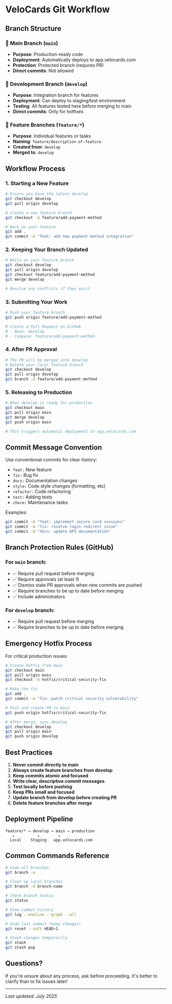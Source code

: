 # VeloCards Git Workflow

## Branch Structure

### 🏢 Main Branch (`main`)
- **Purpose**: Production-ready code
- **Deployment**: Automatically deploys to app.velocards.com
- **Protection**: Protected branch (requires PR)
- **Direct commits**: Not allowed

### 🔧 Development Branch (`develop`)
- **Purpose**: Integration branch for features
- **Deployment**: Can deploy to staging/test environment
- **Testing**: All features tested here before merging to main
- **Direct commits**: Only for hotfixes

### 🌟 Feature Branches (`feature/*`)
- **Purpose**: Individual features or tasks
- **Naming**: `feature/description-of-feature`
- **Created from**: `develop`
- **Merged to**: `develop`

## Workflow Process

### 1. Starting a New Feature

```bash
# Ensure you have the latest develop
git checkout develop
git pull origin develop

# Create a new feature branch
git checkout -b feature/add-payment-method

# Work on your feature
git add .
git commit -m "feat: add new payment method integration"
```

### 2. Keeping Your Branch Updated

```bash
# While on your feature branch
git checkout develop
git pull origin develop
git checkout feature/add-payment-method
git merge develop

# Resolve any conflicts if they exist
```

### 3. Submitting Your Work

```bash
# Push your feature branch
git push origin feature/add-payment-method

# Create a Pull Request on GitHub
# - Base: develop
# - Compare: feature/add-payment-method
```

### 4. After PR Approval

```bash
# The PR will be merged into develop
# Delete your local feature branch
git checkout develop
git pull origin develop
git branch -d feature/add-payment-method
```

### 5. Releasing to Production

```bash
# When develop is ready for production
git checkout main
git pull origin main
git merge develop
git push origin main

# This triggers automatic deployment to app.velocards.com
```

## Commit Message Convention

Use conventional commits for clear history:

- `feat:` New feature
- `fix:` Bug fix
- `docs:` Documentation changes
- `style:` Code style changes (formatting, etc)
- `refactor:` Code refactoring
- `test:` Adding tests
- `chore:` Maintenance tasks

Examples:
```bash
git commit -m "feat: implement secure card sessions"
git commit -m "fix: resolve login redirect issue"
git commit -m "docs: update API documentation"
```

## Branch Protection Rules (GitHub)

### For `main` branch:
- ✅ Require pull request before merging
- ✅ Require approvals (at least 1)
- ✅ Dismiss stale PR approvals when new commits are pushed
- ✅ Require branches to be up to date before merging
- ✅ Include administrators

### For `develop` branch:
- ✅ Require pull request before merging
- ✅ Require branches to be up to date before merging

## Emergency Hotfix Process

For critical production issues:

```bash
# Create hotfix from main
git checkout main
git pull origin main
git checkout -b hotfix/critical-security-fix

# Make the fix
git add .
git commit -m "fix: patch critical security vulnerability"

# Push and create PR to main
git push origin hotfix/critical-security-fix

# After merge, sync develop
git checkout develop
git pull origin main
git push origin develop
```

## Best Practices

1. **Never commit directly to main**
2. **Always create feature branches from develop**
3. **Keep commits atomic and focused**
4. **Write clear, descriptive commit messages**
5. **Test locally before pushing**
6. **Keep PRs small and focused**
7. **Update branch from develop before creating PR**
8. **Delete feature branches after merge**

## Deployment Pipeline

```
feature/* → develop → main → production
   ↓          ↓        ↓
  Local    Staging   app.velocards.com
```

## Common Commands Reference

```bash
# View all branches
git branch -a

# Clean up local branches
git branch -d branch-name

# Check branch status
git status

# View commit history
git log --oneline --graph --all

# Undo last commit (keep changes)
git reset --soft HEAD~1

# Stash changes temporarily
git stash
git stash pop
```

## Questions?

If you're unsure about any process, ask before proceeding. It's better to clarify than to fix issues later!

---

*Last updated: July 2025*